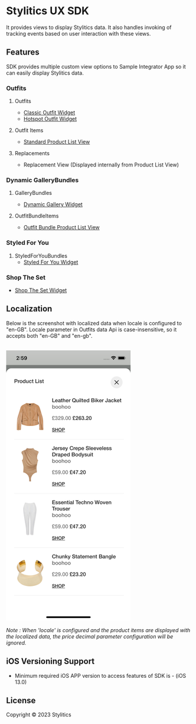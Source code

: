 # Stylitics UX SDK

It provides views to display Stylitics data. It also handles invoking of tracking events based on user interaction with these views.

## Features

SDK provides multiple custom view options to Sample Integrator App so it can easily display Stylitics data.

### Outfits

1. Outfits
    * [Classic Outfit Widget](CLASSIC_WIDGET_README.md)
    * [Hotspot Outfit Widget](HOTSPOT_WIDGET_README.md)

2. Outfit Items
    * [Standard Product List View](STANDARD_PRODUCTLIST_README.md)

3. Replacements
    * Replacement View (Displayed internally from Product List View)
    
### Dynamic GalleryBundles

1. GalleryBundles
   * [Dynamic Gallery Widget](DYNAMIC_GALLERY_WIDGET_README.md)

2. OutfitBundleItems
   * [Outfit Bundle Product List View](OUTFIT_BUNDLE_PRODUCTLIST_README.md)
   
### Styled For You

1. StyledForYouBundles
   * [Styled For You Widget](STYLED_FOR_YOU_WIDGET_README.md)

### Shop The Set
   * [Shop The Set Widget](SHOP_THE_SET_WIDGET_README.md) 

## Localization

Below is the screenshot with localized data when locale is configured to "en-GB". Locale parameter in Outfits data Api is case-insensitive, so it accepts both "en-GB" and "en-gb".

</br>![Image1](Screenshots/ProductList_with_localization.png)

*Note : When 'locale' is configured and the product items are displayed with the localized data, the price decimal parameter configuration will be ignored.*

## iOS Versioning Support

- Minimum required iOS APP version to access features of SDK is - (iOS 13.0)

## License

Copyright © 2023 Stylitics
